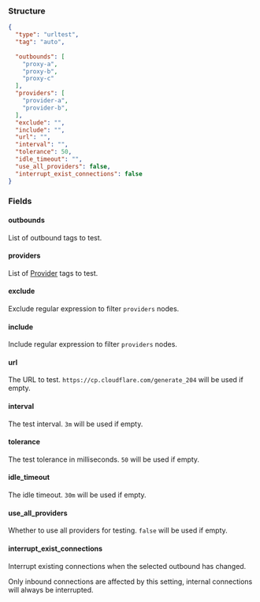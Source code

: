 ### Structure

```json
{
  "type": "urltest",
  "tag": "auto",
  
  "outbounds": [
    "proxy-a",
    "proxy-b",
    "proxy-c"
  ],
  "providers": [
    "provider-a",
    "provider-b",
  ],
  "exclude": "",
  "include": "",
  "url": "",
  "interval": "",
  "tolerance": 50,
  "idle_timeout": "",
  "use_all_providers": false,
  "interrupt_exist_connections": false
}
```

### Fields

#### outbounds

List of outbound tags to test.

#### providers

List of [Provider](/configuration/provider) tags to test.

#### exclude

Exclude regular expression to filter `providers` nodes.

#### include

Include regular expression to filter `providers` nodes.

#### url

The URL to test. `https://cp.cloudflare.com/generate_204` will be used if empty.

#### interval

The test interval. `3m` will be used if empty.

#### tolerance

The test tolerance in milliseconds. `50` will be used if empty.

#### idle_timeout

The idle timeout. `30m` will be used if empty.

#### use_all_providers

Whether to use all providers for testing. `false` will be used if empty.

#### interrupt_exist_connections

Interrupt existing connections when the selected outbound has changed.

Only inbound connections are affected by this setting, internal connections will always be interrupted.


